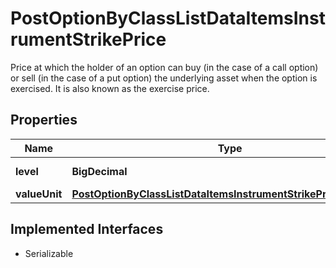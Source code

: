 

# PostOptionByClassListDataItemsInstrumentStrikePrice

Price at which the holder of an option can buy (in the case of a call option) or sell (in the case of a put option) the underlying asset when the option is exercised. It is also known as the exercise price.

## Properties

Name | Type | Description | Notes
------------ | ------------- | ------------- | -------------
**level** | **BigDecimal** | Level of the strike price. |  [optional]
**valueUnit** | [**PostOptionByClassListDataItemsInstrumentStrikePriceValueUnit**](PostOptionByClassListDataItemsInstrumentStrikePriceValueUnit.md) |  |  [optional]


## Implemented Interfaces

* Serializable


